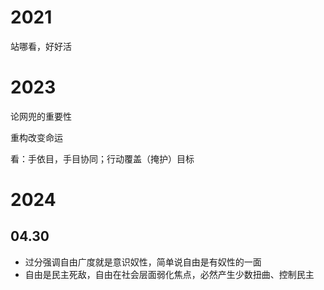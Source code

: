 # 2021
站哪看，好好活

# 2023
论网兜的重要性

重构改变命运

看：手依目，手目协同；行动覆盖（掩护）目标

# 2024
## 04.30
* 过分强调自由广度就是意识奴性，简单说自由是有奴性的一面
* 自由是民主死敌，自由在社会层面弱化焦点，必然产生少数扭曲、控制民主
